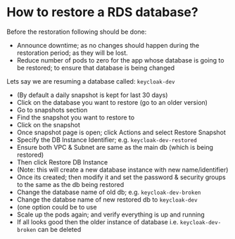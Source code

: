 # How to restore a RDS database?

Before the restoration following should be done:

- Announce downtime; as no changes should happen during the restoration period; as they will be lost.
- Reduce number of pods to zero for the app whose database is going to be restored; to ensure that database is being changed

Lets say we are resuming a database called: `keycloak-dev`

- (By default a daily snapshot is kept for last 30 days)
- Click on the database you want to restore (go to an older version)
- Go to snapshots section
- Find the snapshot you want to restore to
- Click on the snapshot
- Once snapshot page is open; click Actions and select Restore Snapshot
- Specify the DB Instance Identifier; e.g. `keycloak-dev-restored`
- Ensure both VPC & Subnet are same as the main db (which is being restored)
- Then click Restore DB Instance
- (Note: this will create a new database instance with new name/identifier)
- Once its created; then modify it and set the password & security groups to the same as the db being restored
- Change the database name of old db; e.g. `keycloak-dev-broken`
- Change the databse name of new restored db to `keycloak-dev`
- (one option could be to use 
- Scale up the pods again; and verify everything is up and running
- If all looks good then the older instance of database i.e. `keycloak-dev-broken` can be deleted
